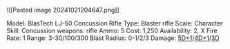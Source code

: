 ![[Pasted image 20241021204647.png]]

Model: BlasTech LJ-50 Concussion Rifle
Type: Blaster rifle
Scale: Character
Skill: Concussion weapons: rifle
Ammo: 5
Cost: 1,250
Availability: 2, X
Fire Rate: 1
Range: 3-30/100/300
Blast Radius: 0-1/2/3
Damage: <u>5D+1</u>/<u>4D+1</u>/<u>3D</u>